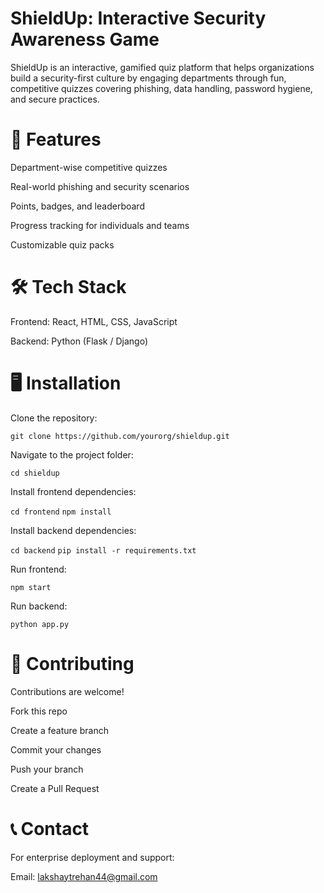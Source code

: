 # ShieldUp: Interactive Security Awareness Game

ShieldUp is an interactive, gamified quiz platform that helps organizations build a security-first culture by engaging departments through fun, competitive quizzes covering phishing, data handling, password hygiene, and secure practices.

# 🚀 Features

Department-wise competitive quizzes

Real-world phishing and security scenarios

Points, badges, and leaderboard

Progress tracking for individuals and teams

Customizable quiz packs

# 🛠️ Tech Stack

Frontend: React, HTML, CSS, JavaScript

Backend: Python (Flask / Django)

# 🖥️ Installation

Clone the repository:

`git clone https://github.com/yourorg/shieldup.git`

Navigate to the project folder:

`cd shieldup`

Install frontend dependencies:

`cd frontend`
`npm install`

Install backend dependencies:

`cd backend`
`pip install -r requirements.txt`

Run frontend:

`npm start`

Run backend:

`python app.py`

# 🤝 Contributing

Contributions are welcome!

Fork this repo

Create a feature branch

Commit your changes

Push your branch

Create a Pull Request

# 📞 Contact

For enterprise deployment and support:

Email: lakshaytrehan44@gmail.com 
